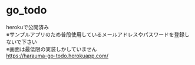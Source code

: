 # go_todo
herokuで公開済み<br>
※サンプルアプリのため普段使用しているメールアドレスやパスワードを登録しないで下さい<br>
※画面は最低限の実装しかしていません<br>
https://harauma-go-todo.herokuapp.com/
